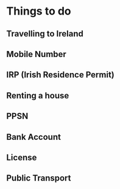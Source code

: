 # Things to do

## Travelling to Ireland
## Mobile Number
## IRP (Irish Residence Permit)
## Renting a house
## PPSN
## Bank Account
## License
## Public Transport

